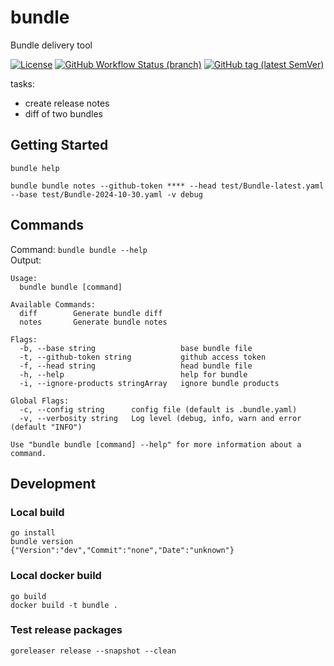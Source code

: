 # bundle

Bundle delivery tool

[![License](https://img.shields.io/github/license/onecx/bundle?style=for-the-badge&logo=apache)](https://www.apache.org/licenses/LICENSE-2.0)
[![GitHub Workflow Status (branch)](https://img.shields.io/github/actions/workflow/status/onecx/bundle/main.yaml?logo=github&style=for-the-badge)](https://github.com/onecx/bundle/actions?query=workflow%3Abuild)
[![GitHub tag (latest SemVer)](https://img.shields.io/github/v/tag/onecx/bundle?logo=github&style=for-the-badge)](https://github.com/onecx/bundle/releases/latest)

tasks:
* create release notes
* diff of two bundles
  
## Getting Started

```shell script
bundle help
```

```shell script
bundle bundle notes --github-token **** --head test/Bundle-latest.yaml --base test/Bundle-2024-10-30.yaml -v debug
```

## Commands

Command: `bundle bundle --help`  
Output:
```shell script
Usage:
  bundle bundle [command]

Available Commands:
  diff        Generate bundle diff
  notes       Generate bundle notes

Flags:
  -b, --base string                   base bundle file
  -t, --github-token string           github access token
  -f, --head string                   head bundle file
  -h, --help                          help for bundle
  -i, --ignore-products stringArray   ignore bundle products

Global Flags:
  -c, --config string      config file (default is .bundle.yaml)
  -v, --verbosity string   Log level (debug, info, warn and error (default "INFO")

Use "bundle bundle [command] --help" for more information about a command.
```

## Development

### Local build
```
go install
bundle version
{"Version":"dev","Commit":"none","Date":"unknown"}
```

### Local docker build
```
go build
docker build -t bundle .
``` 

### Test release packages
```
goreleaser release --snapshot --clean
```